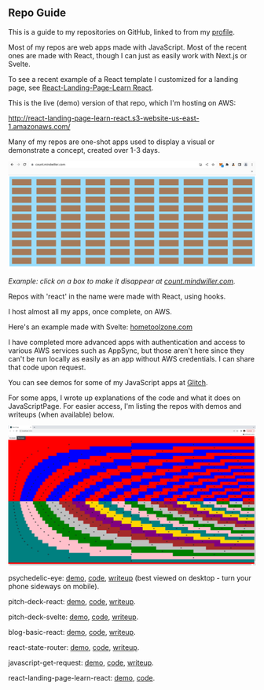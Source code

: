## Repo Guide

This is a guide to my repositories on GitHub, linked to from my [profile](./README.md). 

Most of my repos are web apps made with JavaScript. Most of the recent ones are made with React, though I can just as easily work with Next.js or Svelte. 

To see a recent example of a React template I customized for a landing page, see [React-Landing-Page-Learn React](https://github.com/julianeon/React-Landing-Page-Learn-React).

This is the live (demo) version of that repo, which I'm hosting on AWS:

http://react-landing-page-learn-react.s3-website-us-east-1.amazonaws.com/

Many of my repos are one-shot apps used to display a visual or demonstrate a concept, created over 1-3 days.

![view of clicker app](./click_to_disappear.png)

_Example: click on a box to make it disappear at [count.mindwiller.com](https://count.mindwiller.com)._

Repos with 'react' in the name were made with React, using hooks. 

I host almost all my apps, once complete, on AWS.

Here's an example made with Svelte: [hometoolzone.com](https://www.hometoolzone.com/)

I have completed more advanced apps with authentication and access to various AWS services such as AppSync, but those aren't here since they can't be run locally as easily as an app without AWS credentials. I can share that code upon request.

You can see demos for some of my JavaScript apps at [Glitch](https://glitch.com/@julianeon).

For some apps, I wrote up explanations of the code and what it does on JavaScriptPage. For easier access, I'm listing the repos with demos and writeups (when available) below.

![psychedelic eye art](./psychedelic_eyes.png)

psychedelic-eye: [demo](http://psychedelic-eye.s3-website-us-east-1.amazonaws.com), [code](https://github.com/julianeon/psychedlic-eye), [writeup](https://javascriptpage.com/react-psychedelic-eye-art) (best viewed on desktop - turn your phone sideways on mobile).

pitch-deck-react: [demo](http://pitch-deck-react.s3-website-us-east-1.amazonaws.com/), [code](https://github.com/julianeon/pitch-deck-react/), [writeup](https://javascriptpage.com/react-svelte-pitch-deck-app-comparison).

pitch-deck-svelte: [demo](http://pitch-deck-svelte.s3-website-us-east-1.amazonaws.com/), [code](https://github.com/julianeon/pitch-deck-svelte/), [writeup](https://javascriptpage.com/react-svelte-pitch-deck-app-comparison).

blog-basic-react: [demo](https://blog-basic.s3.amazonaws.com/index.html), [code](https://github.com/julianeon/blog-basic-react), [writeup](https://javascriptpage.com/building-simple-blog-using-react).

react-state-router: [demo](http://reactstate.s3-website-us-east-1.amazonaws.com/), [code](https://github.com/julianeon/react-state-router), [writeup](https://javascriptpage.com/react-state-routing).

javascript-get-request: [demo](https://javascriptpage.com/react-state-routing), [code](https://gist.github.com/julianeon/d4c9fe06ad991ad81dd071edb98bb1f9), [writeup](https://javascriptpage.com/javascript-get-request-example).

react-landing-page-learn-react: [demo](http://react-landing-page-learn-react.s3-website-us-east-1.amazonaws.com/), [code](https://github.com/julianeon/React-Landing-Page-Learn-React).


